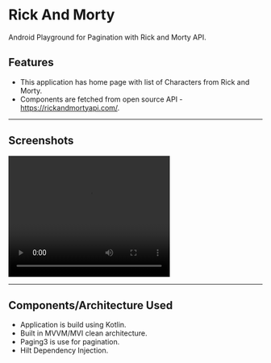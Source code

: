 # Rick And Morty
Android Playground for Pagination with Rick and Morty API.

## Features

- This application has home page with list of Characters from Rick and Morty.
- Components are fetched from open source API - https://rickandmortyapi.com/.

---
## Screenshots

<video width="320" height="240" controls> <source src="app_video.mp4" type="video/mp4"> </video>

---
## Components/Architecture Used 

- Application is build using Kotlin.
- Built in MVVM/MVI clean architecture.
- Paging3 is use for pagination.
- Hilt Dependency Injection.
